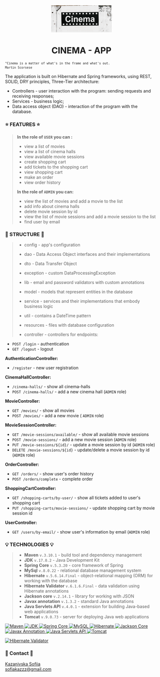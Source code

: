 <p align="center">
  <img src="annie-spratt-QBvTMPAai_M-unsplash.png" alt="Cinema App" width="200">
</p>

<h1 align="center">CINEMA - APP</h1>



<sub>   
	
	"Cinema is a matter of what's in the frame and what's out.
	Martin Scorsese
	
 </sub>

The application is built on Hibernate and Spring frameworks, using REST, SOLID, DRY principles, Three-Tier architecture:

- Controllers - user interaction with the program: sending requests and receiving responses;
- Services - business logic;
- Data access object (DAO) - interaction of the program with the database.


### ⭐️ FEATURES ⭐️
>
> __In the role of `USER` you can :__
>
  > - view a list of movies
  > - view a list of cinema halls
  > - view available movie sessions
  > - create shopping cart
  > - add tickets to the shopping cart
  > - view shopping cart
  > - make an order
  > - view order history
  > 
 > __In the role of `ADMIN` you can:__
>
   > - view the list of movies and add a movie to the list
   > - add info about cinema halls
   > - delete movie session by id
   > - view the list of movie sessions and add a movie session to the list
   > - find user by email



### 🚀 STRUCTURE 🚀
>
>- config - app's configuration
>
>- dao - Data Access Object interfaces and their implementations
>
>- dto - Data Transfer Object
> 
>- exception - custom DataProcessingException
>
>- lib - email and password validators with custom annotations
>
>- model - models that represent entities in the database
>
>- service - services and their implementations that embody business logic
>
>- util - contains a DateTime pattern
>
>- resources - files with database configuration
>
>- controller - controllers for endpoints:

- `POST /login` - authentication
- `GET /logout` - logout


__AuthenticationController:__

- `/register` - new user registration

__CinemaHallController:__

- `/cinema-halls/` - show all cinema-halls
- `POST /cinema-halls/` - add a new cinema hall (`ADMIN` role)

__MovieController:__

- `GET /movies/` - show all movies
- `POST /movies/` - add a new movie ( `ADMIN` role)

__MovieSessionController:__

- `GET /movie-sessions/available/` - show all available movie sessions
- `POST /movie-sessions/` - add a new movie session (`ADMIN` role)
- `PUT /movie-sessions/${id}/` - update a movie session by id (`ADMIN` role)
- `DELETE /movie-sessions/${id}` - update/delete a movie session by id (`ADMIN` role)

__OrderController:__

- `GET /orders/` - show user's order history
- `POST /orders/complete` - complete order

__ShoppingCartController:__

- `GET /shopping-carts/by-user/` - show all tickets added to user's shopping cart
- `PUT /shopping-carts/movie-sessions/` - update shopping cart by movie session id

__UserController:__

- `GET /users/by-email/` - show user's information by email (`ADMIN` role)


### 💡 TECHNOLOGIES 💡
> - **Maven** `v.3.10.1` - build tool and dependency management
> - **JDK** `v.17.0.2` - Java Development Kit
> - **Spring Core** `v.5.3.20` - core framework of Spring
> - **MySql** `v.8.0.22` - relational database management system
> - **Hibernate** `v.5.6.14.Final` - object-relational mapping (ORM) for working with the database
> - **Hibernate Validator** `v.6.1.6.Final` - data validation using Hibernate annotations
> - **Jackson core** `v.2.14.1` - library for working with JSON
> - **Javax annotation** `v.1.3.2` - standard Java annotations
> - **Java Servlets API** `v.4.0.1` - extension for building Java-based web applications
> - **Tomcat** `v.9.0.73` - server for deploying Java web applications


 <a href="https://mvnrepository.com/artifact/org.apache.maven.plugins/maven-compiler-plugin/3.10.1">
    <img src="https://maven.apache.org/images/maven-logo-black-on-white.png" alt="Maven" width="100" height="50">
</a>

<a href="https://www.oracle.com/java/technologies/javase-jdk17-downloads.html">
    <img src="https://img.shields.io/badge/JDK-v.17.0.2-orange" alt="JDK" width="100" height="50">
</a>

<a href="https://spring.io/projects/spring-framework">
    <img src="https://img.shields.io/badge/Spring%20Core-v.5.3.20-brightgreen" alt="Spring Core" width="150" height="50">
</a>

 <a href="https://dev.mysql.com/downloads/mysql/8.0.22.html">
    <img src="https://img.shields.io/badge/MySQL-v.8.0.22-blue" alt="MySQL" width="100" height="50">
</a>

<a href="https://hibernate.org/orm/">
    <img src="https://img.shields.io/badge/Hibernate-v.5.6.14.Final-lightblue" alt="Hibernate" width="200" height="50">
</a>

<a href="https://mvnrepository.com/artifact/com.fasterxml.jackson.core/jackson-core/2.14.1">
    <img src="https://img.shields.io/badge/Jackson%20Core-v.2.14.1-yellow" alt="Jackson Core" width="150" height="50">
</a>

<a href="https://mvnrepository.com/artifact/javax.annotation/javax.annotation-api/1.3.2">
    <img src="https://img.shields.io/badge/Javax%20Annotation-v.1.3.2-red" alt="Javax Annotation" width="200" height="50">
</a>


<a href="https://mvnrepository.com/artifact/javax.servlet/javax.servlet-api/4.0.1">
    <img src="https://img.shields.io/badge/Java%20Servlets%20API-v.4.0.1-blueviolet" alt="Java Servlets API" width="200" height="50">
</a>

<a href="https://tomcat.apache.org/download-90.cgi">
    <img src="https://img.shields.io/badge/Tomcat-v.9.0.73-yellowgreen" alt="Tomcat" width="200" height="50">
</a>

<a href="https://hibernate.org/orm/"><a href="https://hibernate.org/validator/">
    <img src="https://img.shields.io/badge/Hibernate%20Validator-v.6.1.6.Final-lightblue" alt="Hibernate Validator" width="300" height="50">
</a>





### 💬 Contact 💬
	
[Kazanivska Sofiia](https://www.linkedin.com/in/sofiia-kazanivska-40a413232/) <br>
sofiakazzz@gmail.com



